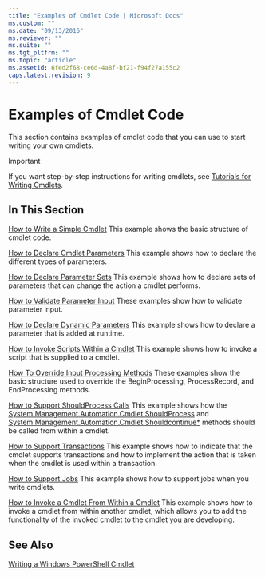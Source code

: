 ```yaml
---
title: "Examples of Cmdlet Code | Microsoft Docs"
ms.custom: ""
ms.date: "09/13/2016"
ms.reviewer: ""
ms.suite: ""
ms.tgt_pltfrm: ""
ms.topic: "article"
ms.assetid: 6fed2f68-ce6d-4a8f-bf21-f94f27a155c2
caps.latest.revision: 9
---
```

# Examples of Cmdlet Code

This section contains examples of cmdlet code that you can use to start writing your own cmdlets.

> [!IMPORTANT]
> If you want step-by-step instructions for writing cmdlets, see [Tutorials for Writing Cmdlets](./tutorials-for-writing-cmdlets.md).

## In This Section

[How to Write a Simple Cmdlet](./how-to-write-a-simple-cmdlet.md)
This example shows the basic structure of cmdlet code.

[How to Declare Cmdlet Parameters](./how-to-declare-cmdlet-parameters.md)
This example shows how to declare the different types of parameters.

[How to Declare Parameter Sets](./how-to-declare-parameter-sets.md)
This example shows how to declare sets of parameters that can change the action a cmdlet performs.

[How to Validate Parameter Input](./how-to-validate-parameter-input.md)
These examples show how to validate parameter input.

[How to Declare Dynamic Parameters](./how-to-declare-dynamic-parameters.md)
This example shows how to declare a parameter that is added at runtime.

[How to Invoke Scripts Within a Cmdlet](./how-to-invoke-scripts-within-a-cmdlet.md)
This example shows how to invoke a script that is supplied to a cmdlet.

[How To Override Input Processing Methods](./how-to-override-input-processing-methods.md)
These examples show the basic structure used to override the BeginProcessing, ProcessRecord, and EndProcessing methods.

[How to Support ShouldProcess Calls](./how-to-request-confirmations.md)
This example shows how the [System.Management.Automation.Cmdlet.ShouldProcess](/dotnet/api/System.Management.Automation.Cmdlet.ShouldProcess) and [System.Management.Automation.Cmdlet.Shouldcontinue*](/dotnet/api/System.Management.Automation.Cmdlet.ShouldContinue) methods should be called from within a cmdlet.

[How to Support Transactions](./how-to-support-transactions.md)
This example shows how to indicate that the cmdlet supports transactions and how to implement the action that is taken when the cmdlet is used within a transaction.

[How to Support Jobs](./how-to-support-jobs.md)
This example shows how to support jobs when you write cmdlets.

[How to Invoke a Cmdlet From Within a Cmdlet](./how-to-invoke-a-cmdlet-from-within-a-cmdlet.md)
This example shows how to invoke a cmdlet from within another cmdlet, which allows you to add the functionality of the invoked cmdlet to the cmdlet you are developing.

## See Also

[Writing a Windows PowerShell Cmdlet](./writing-a-windows-powershell-cmdlet.md)
